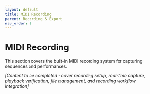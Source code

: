 ```yaml
---
layout: default
title: MIDI Recording
parent: Recording & Export
nav_order: 1
---
```


# MIDI Recording

This section covers the built-in MIDI recording system for capturing sequences and performances.

*[Content to be completed - cover recording setup, real-time capture, playback verification, file management, and recording workflow integration]*
